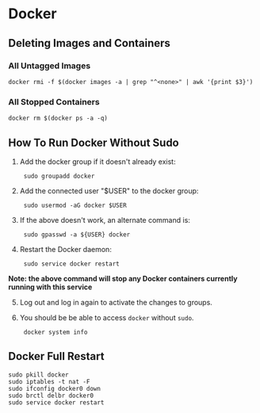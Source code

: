 # Docker

## Deleting Images and Containers

### All Untagged Images

```shell
docker rmi -f $(docker images -a | grep "^<none>" | awk '{print $3}')
```

### All Stopped Containers

```shell
docker rm $(docker ps -a -q)
```

## How To Run Docker Without Sudo

1. Add the docker group if it doesn't already exist:

        sudo groupadd docker

2. Add the connected user "$USER" to the docker group:

        sudo usermod -aG docker $USER

3. If the above doesn't work, an alternate command is:
 
        sudo gpasswd -a ${USER} docker

4. Restart the Docker daemon:

        sudo service docker restart

**Note: the above command will stop any Docker containers currently running with this service**


5. Log out and log in again to activate the changes to groups.

6. You should be be able to access `docker` without `sudo`.

        docker system info


## Docker Full Restart

```
sudo pkill docker
sudo iptables -t nat -F
sudo ifconfig docker0 down
sudo brctl delbr docker0
sudo service docker restart
```